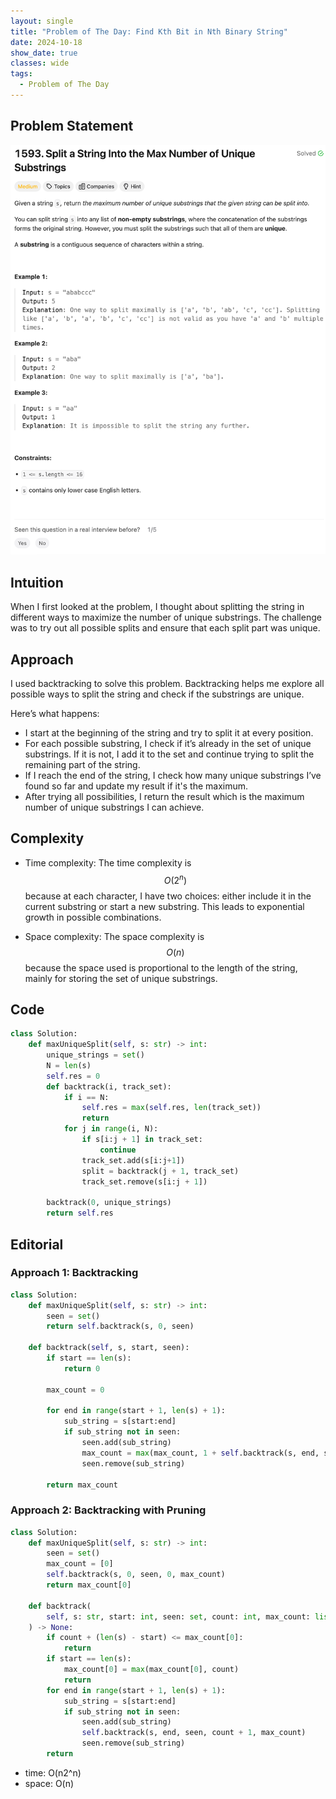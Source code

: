 ```yaml
---
layout: single
title: "Problem of The Day: Find Kth Bit in Nth Binary String"
date: 2024-10-18
show_date: true
classes: wide
tags:
  - Problem of The Day
---
```


## Problem Statement

![problem](/assets/images/2024-10-20_18-07-44-problem-1583.png)

## Intuition

When I first looked at the problem, I thought about splitting the string in different ways to maximize the number of unique substrings. The challenge was to try out all possible splits and ensure that each split part was unique.

## Approach

I used backtracking to solve this problem. Backtracking helps me explore all possible ways to split the string and check if the substrings are unique.

Here’s what happens:

- I start at the beginning of the string and try to split it at every position.
- For each possible substring, I check if it’s already in the set of unique substrings. If it is not, I add it to the set and continue trying to split the remaining part of the string.
- If I reach the end of the string, I check how many unique substrings I’ve found so far and update my result if it's the maximum.
- After trying all possibilities, I return the result which is the maximum number of unique substrings I can achieve.

## Complexity

- Time complexity:
  The time complexity is $$O(2^n)$$ because at each character, I have two choices: either include it in the current substring or start a new substring. This leads to exponential growth in possible combinations.

- Space complexity:
  The space complexity is $$O(n)$$ because the space used is proportional to the length of the string, mainly for storing the set of unique substrings.

## Code

```python
class Solution:
    def maxUniqueSplit(self, s: str) -> int:
        unique_strings = set()
        N = len(s)
        self.res = 0
        def backtrack(i, track_set):
            if i == N:
                self.res = max(self.res, len(track_set))
                return
            for j in range(i, N):
                if s[i:j + 1] in track_set:
                    continue
                track_set.add(s[i:j+1])
                split = backtrack(j + 1, track_set)
                track_set.remove(s[i:j + 1])

        backtrack(0, unique_strings)
        return self.res
```

## Editorial

### Approach 1: Backtracking

```python
class Solution:
    def maxUniqueSplit(self, s: str) -> int:
        seen = set()
        return self.backtrack(s, 0, seen)

    def backtrack(self, s, start, seen):
        if start == len(s):
            return 0

        max_count = 0

        for end in range(start + 1, len(s) + 1):
            sub_string = s[start:end]
            if sub_string not in seen:
                seen.add(sub_string)
                max_count = max(max_count, 1 + self.backtrack(s, end, seen))
                seen.remove(sub_string)

        return max_count
```

### Approach 2: Backtracking with Pruning

```python
class Solution:
    def maxUniqueSplit(self, s: str) -> int:
        seen = set()
        max_count = [0]
        self.backtrack(s, 0, seen, 0, max_count)
        return max_count[0]

    def backtrack(
        self, s: str, start: int, seen: set, count: int, max_count: list
    ) -> None:
        if count + (len(s) - start) <= max_count[0]:
            return
        if start == len(s):
            max_count[0] = max(max_count[0], count)
            return
        for end in range(start + 1, len(s) + 1):
            sub_string = s[start:end]
            if sub_string not in seen:
                seen.add(sub_string)
                self.backtrack(s, end, seen, count + 1, max_count)
                seen.remove(sub_string)
        return
```

- time: O(n2^n)
- space: O(n)
